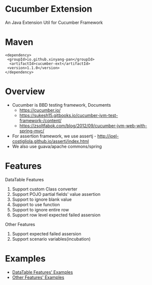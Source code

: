 # Cucumber Extension

An Java Extension Util for Cucumber Framework

# Maven

```
<dependency>
 <groupId>io.github.xinyang-pan</groupId>
  <artifactId>cucumber-ext</artifactId>
 <version>1.1.0</version>
</dependency>
```

# Overview
* Cucumber is BBD testing framework, Documents
  * https://cucumber.io/
  * https://sukesh15.gitbooks.io/cucumber-jvm-test-framework-/content/
  * https://zsoltfabok.com/blog/2012/09/cucumber-jvm-web-with-spring-mvc/
* For assertion framework, we use assertj - http://joel-costigliola.github.io/assertj/index.html
* We also use guava/apache commons/spring



# Features

DataTable Features

1. Support custom Class converter
1. Support POJO partial fields' value assertion
1. Support to ignore blank value
1. Support to use function
1. Support to ignore entire row
1. Support row level expected failed assersion

Other Features

1. Support expected failed assersion
1. Support scenario variables(incubation)

# Examples

* [DataTable Features' Examples](https://github.com/XinYang-Pan/cucumber-ext/tree/master/src/test/java/example/test/feature/%241_datatable)
* [Other Features' Examples](https://github.com/XinYang-Pan/cucumber-ext/tree/master/src/test/java/example/test/feature/%242_misc)
